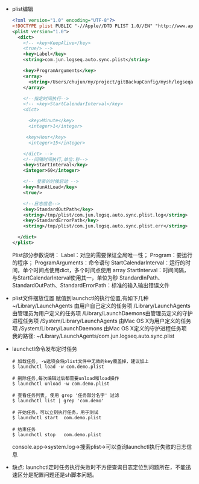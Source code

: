 - plist编辑
  
  
  ```xml
  <?xml version="1.0" encoding="UTF-8"?>
  <!DOCTYPE plist PUBLIC "-//Apple//DTD PLIST 1.0//EN" "http://www.apple.com/DTDs/PropertyList-1.0.dtd">
  <plist version="1.0">
    <dict>
      <!-- <key>KeepAlive</key>
      <true/> -->
      <key>Label</key>
      <string>com.jun.logseq.auto.sync.plist</string>
  
      <key>ProgramArguments</key>
      <array>
        <string>/Users/chujun/my/project/gitBackupConfig/mysh/logseqautosync.sh</string>
      </array>
  
      <!--指定时间执行-->
      <!-- <key>StartCalendarInterval</key>
      <dict>
  
        <key>Minute</key>
        <integer>1</integer>
  
       <key>Hour</key>
        <integer>15</integer> 
  
      </dict> -->
      <!--间隔时间执行,单位:秒-->
      <key>StartInterval</key>
      <integer>60</integer>
  
      <!-- 登录的时候启动 -->
      <key>RunAtLoad</key>  
      <true/>
  
      <!--日志信息-->
      <key>StandardOutPath</key>
      <string>/tmp/plist/com.jun.logsq.auto.sync.plist.log</string>
      <key>StandardErrorPath</key>
      <string>/tmp/plist/com.jun.logsq.auto.sync.plist.err</string>
  
    </dict>
  </plist>
  ```
  Plist部分参数说明：
  Label：对应的需要保证全局唯一性；
  Program：要运行的程序；
  ProgramArguments：命令语句
  StartCalendarInterval：运行的时间，单个时间点使用dict，多个时间点使用 array
  StartInterval：时间间隔，与StartCalendarInterval使用其一，单位为秒
  StandardInPath、StandardOutPath、StandardErrorPath：标准的输入输出错误文件
- plist文件摆放位置 
  赋值到launchctl的执行位置,有如下几种
  ~/Library/LaunchAgents 由用户自己定义的任务项
  /Library/LaunchAgents 由管理员为用户定义的任务项
  /Library/LaunchDaemons由管理员定义的守护进程任务项
  /System/Library/LaunchAgents 由Mac OS X为用户定义的任务项
  /System/Library/LaunchDaemons 由Mac OS X定义的守护进程任务项
  我的路径: ~/Library/LaunchAgents/com.jun.logseq.auto.sync.plist
- launchctl命令发布定时任务
  ```shell
  # 加载任务, -w选项会将plist文件中无效的key覆盖掉，建议加上
  $ launchctl load -w com.demo.plist
   
  # 删除任务,每次编辑过后都需要unload和load操作
  $ launchctl unload -w com.demo.plist
   
  # 查看任务列表, 使用 grep '任务部分名字' 过滤
  $ launchctl list | grep 'com.demo'
   
  # 开始任务，可以立刻执行任务，用于测试
  $ launchctl start  com.demo.plist
   
  # 结束任务
  $ launchctl stop   com.demo.plist
  
  ```
  console.app->system.log->搜索plist->可以查询launchctl执行失败的日志信息
- 缺点:
  launchctl定时任务执行失败时不方便查询日志定位到问题所在，不能迅速区分是配置问题还是sh脚本问题。